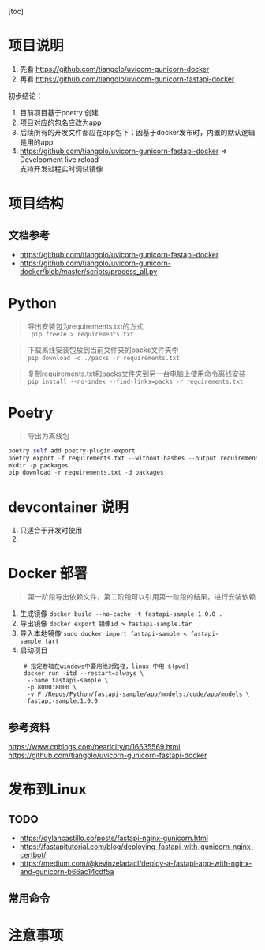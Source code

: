 [toc]

# 项目说明

1. 先看 https://github.com/tiangolo/uvicorn-gunicorn-docker
2. 再看 https://github.com/tiangolo/uvicorn-gunicorn-fastapi-docker

初步结论：
1. 目前项目基于poetry 创建
2. 项目对应的包名应改为app
3. 后续所有的开发文件都应在app包下；因基于docker发布时，内置的默认逻辑是用的app
4. https://github.com/tiangolo/uvicorn-gunicorn-fastapi-docker => Development live reload  
   支持开发过程实时调试镜像


# 项目结构



## 文档参考
- https://github.com/tiangolo/uvicorn-gunicorn-fastapi-docker
- https://github.com/tiangolo/uvicorn-gunicorn-docker/blob/master/scripts/process_all.py





# Python

> 导出安装包为requirements.txt的方式  
  ``` pip freeze > requirements.txt```

> 下载离线安装包放到当前文件夹的packs文件夹中  
  ```pip download -d ./packs -r requirements.txt```

> 复制requirements.txt和packs文件夹到另一台电脑上使用命令离线安装  
  ```pip install --no-index --find-links=packs -r requirements.txt```


# Poetry

>导出为离线包
``` python
poetry self add poetry-plugin-export
poetry export -f requirements.txt --without-hashes --output requirements.txt
mkdir -p packages
pip download -r requirements.txt -d packages
```


# devcontainer 说明

1. 只适合于开发时使用
2. 


# Docker 部署

> 第一阶段导出依赖文件，第二阶段可以引用第一阶段的结果，进行安装依赖

1. 生成镜像 ```docker build --no-cache -t fastapi-sample:1.0.0 .```
2. 导出镜像 ```docker export 镜像id > fastapi-sample.tar```
3. 导入本地镜像 ```sudo docker import fastapi-sample < fastapi-sample.tart```
4. 启动项目 
   ```shell
    # 指定卷轴在windows中要用绝对路径，linux 中用 $(pwd)
    docker run -itd --restart=always \
     --name fastapi-sample \
     -p 8000:8000 \
     -v F:/Repos/Python/fastapi-sample/app/models:/code/app/models \
     fastapi-sample:1.0.0
   ```

## 参考资料
https://www.cnblogs.com/pearlcity/p/16635569.html
https://github.com/tiangolo/uvicorn-gunicorn-fastapi-docker


# 发布到Linux

## TODO
- https://dylancastillo.co/posts/fastapi-nginx-gunicorn.html
- https://fastapitutorial.com/blog/deploying-fastapi-with-gunicorn-nginx-certbot/
- https://medium.com/@kevinzeladacl/deploy-a-fastapi-app-with-nginx-and-gunicorn-b66ac14cdf5a


## 常用命令


# 注意事项
